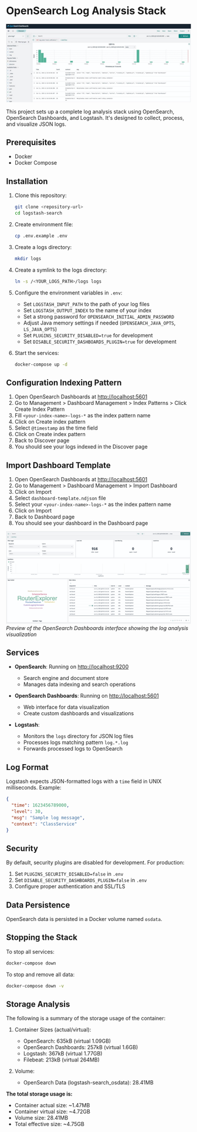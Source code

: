 # OpenSearch Log Analysis Stack

![Cover Image](cover.png)

This project sets up a complete log analysis stack using OpenSearch, OpenSearch Dashboards, and Logstash. It's designed to collect, process, and visualize JSON logs.

## Prerequisites

- Docker
- Docker Compose

## Installation

1. Clone this repository:

   ```bash
   git clone <repository-url>
   cd logstash-search
   ```

2. Create environment file:

   ```bash
   cp .env.example .env
   ```

3. Create a logs directory:

   ```bash
   mkdir logs
   ```

4. Create a symlink to the logs directory:

   ```bash
   ln -s /<YOUR_LOGS_PATH>/logs logs
   ```

5. Configure the environment variables in `.env`:
   - Set `LOGSTASH_INPUT_PATH` to the path of your log files
   - Set `LOGSTASH_OUTPUT_INDEX` to the name of your index
   - Set a strong password for `OPENSEARCH_INITIAL_ADMIN_PASSWORD`
   - Adjust Java memory settings if needed (`OPENSEARCH_JAVA_OPTS`, `LS_JAVA_OPTS`)
   - Set `PLUGINS_SECURITY_DISABLED=true` for development
   - Set `DISABLE_SECURITY_DASHBOARDS_PLUGIN=true` for development

6. Start the services:

   ```bash
   docker-compose up -d
   ```

## Configuration Indexing Pattern

1. Open OpenSearch Dashboards at [http://localhost:5601](http://localhost:5601)
2. Go to Management > Dashboard Management > Index Patterns > Click Create Index Pattern
3. Fill `<your-index-name>-logs-*` as the index pattern name
4. Click on Create index pattern
5. Select `@timestamp` as the time field
6. Click on Create index pattern
7. Back to Discover page
8. You should see your logs indexed in the Discover page

## Import Dashboard Template

1. Open OpenSearch Dashboards at [http://localhost:5601](http://localhost:5601)
2. Go to Management > Dashboard Management > Import Dashboard
3. Click on Import
4. Select `dashboard-template.ndjson` file
5. Select your `<your-index-name>-logs-*` as the index pattern name
6. Click on Import
7. Back to Dashboard page
8. You should see your dashboard in the Dashboard page

![Dashboard Preview](dashboard.png)
*Preview of the OpenSearch Dashboards interface showing the log analysis visualization*

## Services

- **OpenSearch**: Running on [http://localhost:9200](http://localhost:9200)
  - Search engine and document store
  - Manages data indexing and search operations

- **OpenSearch Dashboards**: Running on [http://localhost:5601](http://localhost:5601)
  - Web interface for data visualization
  - Create custom dashboards and visualizations

- **Logstash**:
  - Monitors the `logs` directory for JSON log files
  - Processes logs matching pattern `log.*.log`
  - Forwards processed logs to OpenSearch

## Log Format

Logstash expects JSON-formatted logs with a `time` field in UNIX milliseconds. Example:

```json
{
  "time": 1623456789000,
  "level": 30,
  "msg": "Sample log message",
  "context": "ClassService"
}
```

## Security

By default, security plugins are disabled for development. For production:

1. Set `PLUGINS_SECURITY_DISABLED=false` in `.env`
2. Set `DISABLE_SECURITY_DASHBOARDS_PLUGIN=false` in `.env`
3. Configure proper authentication and SSL/TLS

## Data Persistence

OpenSearch data is persisted in a Docker volume named `osdata`.

## Stopping the Stack

To stop all services:

```bash
docker-compose down
```

To stop and remove all data:

```bash
docker-compose down -v
```

## Storage Analysis

The following is a summary of the storage usage of the container:

1. Container Sizes (actual/virtual):
   - OpenSearch: 635kB (virtual 1.09GB)
   - OpenSearch Dashboards: 257kB (virtual 1.6GB)
   - Logstash: 367kB (virtual 1.77GB)
   - Filebeat: 213kB (virtual 264MB)

2. Volume:
   - OpenSearch Data (logstash-search_osdata): 28.41MB

**The total storage usage is:**

- Container actual size: ~1.47MB
- Container virtual size: ~4.72GB
- Volume size: 28.41MB
- Total effective size: ~4.75GB
